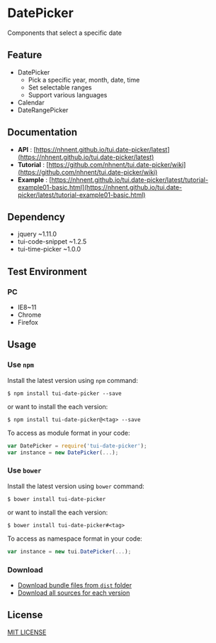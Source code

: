 # DatePicker
Components that select a specific date

## Feature
* DatePicker
    * Pick a specific year, month, date, time
    * Set selectable ranges
    * Support various languages
* Calendar
* DateRangePicker

## Documentation
* **API** : [https://nhnent.github.io/tui.date-picker/latest](https://nhnent.github.io/tui.date-picker/latest)
* **Tutorial** : [https://github.com/nhnent/tui.date-picker/wiki](https://github.com/nhnent/tui.date-picker/wiki)
* **Example** :
[https://nhnent.github.io/tui.date-picker/latest/tutorial-example01-basic.html](https://nhnent.github.io/tui.date-picker/latest/tutorial-example01-basic.html)

## Dependency
* jquery ~1.11.0
* tui-code-snippet ~1.2.5
* tui-time-picker ~1.0.0

## Test Environment
### PC
* IE8~11
* Chrome
* Firefox

## Usage
### Use `npm`

Install the latest version using `npm` command:

```
$ npm install tui-date-picker --save
```

or want to install the each version:

```
$ npm install tui-date-picker@<tag> --save
```

To access as module format in your code:

```javascript
var DatePicker = require('tui-date-picker');
var instance = new DatePicker(...);
```

### Use `bower`
Install the latest version using `bower` command:

```
$ bower install tui-date-picker
```

or want to install the each version:

```
$ bower install tui-date-picker#<tag>
```

To access as namespace format in your code:

```javascript
var instance = new tui.DatePicker(...);
```

### Download
* [Download bundle files from `dist` folder](https://github.com/nhnent/tui.date-picker/tree/production/dist)
* [Download all sources for each version](https://github.com/nhnent/tui.date-picker/releases)

## License
[MIT LICENSE](https://github.com/nhnent/tui.date-picker/blob/master/LICENSE)
